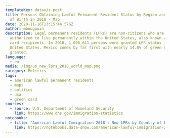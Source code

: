 ```yaml
---
templateKey: dataviz-post
title: Persons Obtaining Lawful Permanent Resident Status by Region and Country
  of Birth in 2018 - Map
date: 2020-11-16T13:15:44.576Z
author: mbougouin
description: Legal permanent residents (LPRs) are non-citizens who are lawfully
  authorized to live permanently within the United States, also known as green
  card recipients. In 2018, 1,096,611 persons were granted LPR status in the
  United States. Mexico comes by far first with nearly 14.8% of green cards
  granted.
language:
  - en
media: /img/us_new_lprs_2018_world_map.png
category: Politics
tags:
  - american lawful permanent residents
  - maps
  - politics
  - usa
  - green card
sources:
  - source: U.S. Department of Homeland Security
    link: https://www.dhs.gov/immigration-statistics
notebooks:
  - title: "American Lawful Immigration 2018 : New LPRs by Country of Birth"
    link: https://notebooks.data-show.com/american-lawful-immigration-2018-new-lprs-by-country-of-birth/#american-lawful-immigration-2018-new-lprs-by-country-of-birth
---
```

